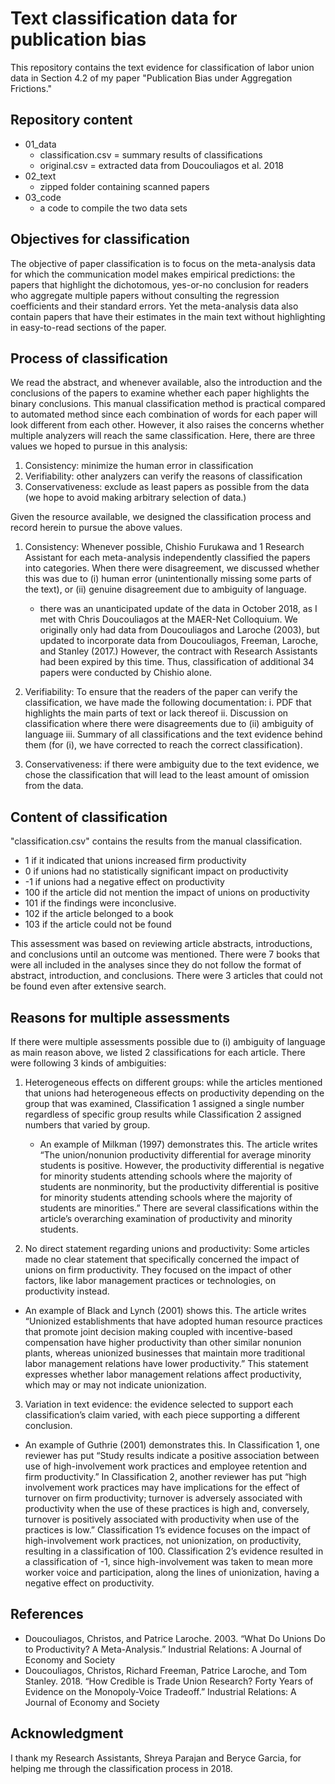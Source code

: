 # Text classification data for publication bias

This repository contains the text evidence for classification of labor union data in Section 4.2 of my paper "Publication Bias under Aggregation Frictions." 

## Repository content
- 01_data
  - classification.csv = summary results of classifications
  - original.csv = extracted data from Doucouliagos et al. 2018
- 02_text
  - zipped folder containing scanned papers
- 03_code
  - a code to compile the two data sets
  
## Objectives for classification
The objective of paper classification is to focus on the meta-analysis data for which the communication model makes empirical predictions: the papers that highlight the dichotomous, yes-or-no conclusion for readers who aggregate multiple papers without consulting the regression coefficients and their standard errors. Yet the meta-analysis data also contain papers that have their estimates in the main text without highlighting in easy-to-read sections of the paper. 

## Process of classification
We read the abstract, and whenever available, also the introduction and the conclusions of the papers to examine whether each paper highlights the binary conclusions. This manual classification method is practical compared to automated method since each combination of words for each paper will look different from each other. However, it also raises the concerns whether multiple analyzers will reach the same classification. Here, there are three values we hoped to pursue in this analysis:
1.	Consistency: minimize the human error in classification
2.	Verifiability: other analyzers can verify the reasons of classification
3.	Conservativeness: exclude as least papers as possible from the data (we hope to avoid making arbitrary selection of data.)

Given the resource available, we designed the classification process and record herein to pursue the above values.
1. Consistency: Whenever possible, Chishio Furukawa and 1 Research Assistant for each meta-analysis independently classified the papers into categories. When there were disagreement, we discussed whether this was due to (i) human error (unintentionally missing some parts of the text), or (ii) genuine disagreement due to ambiguity of language.
   - there was an unanticipated update of the data in October 2018, as I met with Chris Doucouliagos at the MAER-Net Colloquium. We originally only had data from Doucouliagos and Laroche (2003), but updated to incorporate data from Doucouliagos, Freeman, Laroche, and Stanley (2017.) However, the contract with Research Assistants had been expired by this time. Thus, classification of additional 34 papers were conducted by Chishio alone.

2. Verifiability: To ensure that the readers of the paper can verify the classification, we have made the following documentation:
   i.	PDF that highlights the main parts of text or lack thereof
   ii.	Discussion on classification where there were disagreements due to (ii) ambiguity of language
   iii.	Summary of all classifications and the text evidence behind them (for (i), we have corrected to reach the correct classification).
3.  Conservativeness: if there were ambiguity due to the text evidence, we chose the classification that will lead to the least amount of omission from the data.

## Content of classification
"classification.csv" contains the results from the manual classification. 
-	1 if it indicated that unions increased firm productivity
-	0 if unions had no statistically significant impact on productivity
-	-1 if unions had a negative effect on productivity
-	100 if the article did not mention the impact of unions on productivity
-	101 if the findings were inconclusive.
- 102 if the article belonged to a book
- 103 if the article could not be found

This assessment was based on reviewing article abstracts, introductions, and conclusions until an outcome was mentioned. There were 7 books that were all included in the analyses since they do not follow the format of abstract, introduction, and conclusions. There were 3 articles that could not be found even after extensive search.

## Reasons for multiple assessments
If there were multiple assessments possible due to (i) ambiguity of language as main reason above, we listed 2 classifications for each article. There were following 3 kinds of ambiguities:

1. Heterogeneous effects on different groups: while the articles mentioned that unions had heterogeneous effects on productivity depending on the group that was examined, Classification 1 assigned a single number regardless of specific group results while Classification 2 assigned numbers that varied by group.
   - An example of Milkman (1997) demonstrates this. The article writes “The union/nonunion productivity differential for average minority students is positive. However, the productivity differential is negative for minority students attending schools where the majority of students are nonminority, but the productivity differential is positive for minority students attending schools where the majority of students are minorities.” There are several classifications within the article’s overarching examination of productivity and minority students.
   
2.	No direct statement regarding unions and productivity: Some articles made no clear statement that specifically concerned the impact of unions on firm productivity. They focused on the impact of other factors, like labor management practices or technologies, on productivity instead.
   - An example of Black and Lynch (2001) shows this. The article writes “Unionized establishments that have adopted human resource practices that promote joint decision making coupled with incentive-based compensation have higher productivity than other similar nonunion plants, whereas unionized businesses that maintain more traditional labor management relations have lower productivity.” This statement expresses whether labor management relations affect productivity, which may or may not indicate unionization.
   
3.	Variation in text evidence: the evidence selected to support each classification’s claim varied, with each piece supporting a different conclusion.
   - An example of Guthrie (2001) demonstrates this. In Classification 1, one reviewer has put “Study results indicate a positive association between use of high-involvement work practices and employee retention and firm productivity.” In Classification 2, another reviewer has put “high involvement work practices may have implications for the effect of turnover on firm productivity; turnover is adversely associated with productivity when the use of these practices is high and, conversely, turnover is positively associated with productivity when use of the practices is low.” Classification 1’s evidence focuses on the impact of high-involvement work practices, not unionization, on productivity, resulting in a classification of 100. Classification 2’s evidence resulted in a classification of -1, since high-involvement was taken to mean more worker voice and participation, along the lines of unionization, having a negative effect on productivity.

## References
- Doucouliagos, Christos, and Patrice Laroche. 2003. “What Do Unions Do to Productivity? A Meta-Analysis.” Industrial Relations: A Journal of Economy and Society
- Doucouliagos, Christos, Richard Freeman, Patrice Laroche, and Tom Stanley. 2018. “How Credible is Trade Union Research? Forty Years of Evidence on the Monopoly-Voice Tradeoff.” Industrial Relations: A Journal of Economy and Society

## Acknowledgment
I thank my Research Assistants, Shreya Parajan and Beryce Garcia, for helping me through the classification process in 2018.
